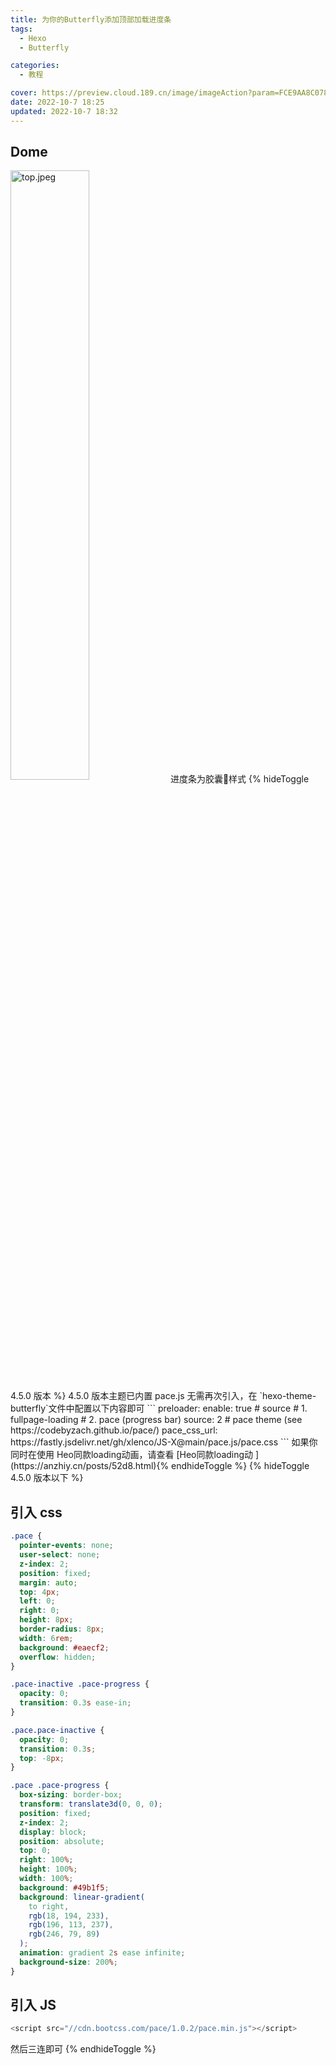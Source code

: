 ```yaml
---
title: 为你的Butterfly添加顶部加载进度条
tags:
  - Hexo
  - Butterfly

categories:
  - 教程

cover: https://preview.cloud.189.cn/image/imageAction?param=FCE9AA8C078A279A6BBF965DDAAF03F995218E8214C378E3E5C2A0ED42914CA4E939A74028F1250FAC32DCF70D3FC9FB01BA0B95C272EA539208272C662D6DCC5B2F056BAECB8EEB1E53523FED7A8A0C0CFD674CD770AFE7B468768C957DA34004EA1FC90143B6FE037CE07D8293D57F597CCA1B
date: 2022-10-7 18:25
updated: 2022-10-7 18:32
---
```


## Dome

<img src="https://cdn.nlark.com/yuque/0/2022/jpeg/22578074/1665138543325-6b92788b-09d7-47b7-9611-c033ece0c6d8.jpeg" width="50%" height="50%" alt="top.jpeg" align=center />
进度条为胶囊💊样式
{% hideToggle 4.5.0 版本 %}
4.5.0 版本主题已内置 pace.js 无需再次引入，在 `hexo-theme-butterfly`文件中配置以下内容即可
```
preloader:
  enable: true
  # source
  # 1. fullpage-loading
  # 2. pace (progress bar)
  source: 2
  # pace theme (see https://codebyzach.github.io/pace/)
  pace_css_url: https://fastly.jsdelivr.net/gh/xlenco/JS-X@main/pace.js/pace.css
```
如果你同时在使用 Heo同款loading动画，请查看
 [Heo同款loading动
](https://anzhiy.cn/posts/52d8.html){% endhideToggle %}
{% hideToggle 4.5.0 版本以下 %}

## 引入 css

```css
.pace {
  pointer-events: none;
  user-select: none;
  z-index: 2;
  position: fixed;
  margin: auto;
  top: 4px;
  left: 0;
  right: 0;
  height: 8px;
  border-radius: 8px;
  width: 6rem;
  background: #eaecf2;
  overflow: hidden;
}

.pace-inactive .pace-progress {
  opacity: 0;
  transition: 0.3s ease-in;
}

.pace.pace-inactive {
  opacity: 0;
  transition: 0.3s;
  top: -8px;
}

.pace .pace-progress {
  box-sizing: border-box;
  transform: translate3d(0, 0, 0);
  position: fixed;
  z-index: 2;
  display: block;
  position: absolute;
  top: 0;
  right: 100%;
  height: 100%;
  width: 100%;
  background: #49b1f5;
  background: linear-gradient(
    to right,
    rgb(18, 194, 233),
    rgb(196, 113, 237),
    rgb(246, 79, 89)
  );
  animation: gradient 2s ease infinite;
  background-size: 200%;
}
```

## 引入 JS

```javascript
<script src="//cdn.bootcss.com/pace/1.0.2/pace.min.js"></script>
```

然后三连即可
{% endhideToggle %}
